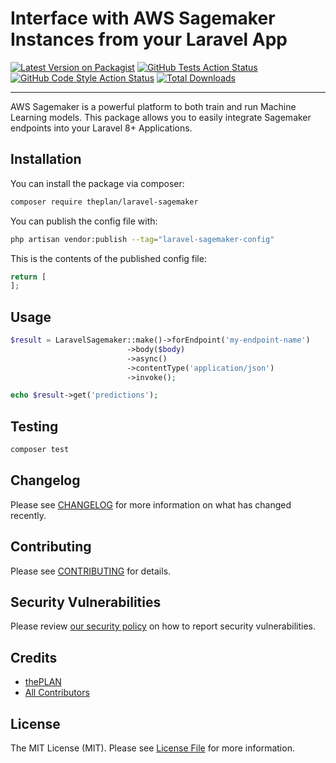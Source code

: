 # Interface with AWS Sagemaker Instances from your Laravel App

[![Latest Version on Packagist](https://img.shields.io/packagist/v/theplan/laravel-sagemaker.svg?style=flat-square)](https://packagist.org/packages/theplan/laravel-sagemaker)
[![GitHub Tests Action Status](https://img.shields.io/github/workflow/status/theplan/laravel-sagemaker/run-tests?label=tests)](https://github.com/theplan/laravel-sagemaker/actions?query=workflow%3Arun-tests+branch%3Amain)
[![GitHub Code Style Action Status](https://img.shields.io/github/workflow/status/theplan/laravel-sagemaker/Check%20&%20fix%20styling?label=code%20style)](https://github.com/theplan/laravel-sagemaker/actions?query=workflow%3A"Check+%26+fix+styling"+branch%3Amain)
[![Total Downloads](https://img.shields.io/packagist/dt/theplan/laravel-sagemaker.svg?style=flat-square)](https://packagist.org/packages/theplan/laravel-sagemaker)

---

AWS Sagemaker is a powerful platform to both train and run Machine Learning models. This package allows you to easily integrate Sagemaker endpoints into your Laravel 8+ Applications.

## Installation

You can install the package via composer:

```bash
composer require theplan/laravel-sagemaker
```

You can publish the config file with:

```bash
php artisan vendor:publish --tag="laravel-sagemaker-config"
```

This is the contents of the published config file:

```php
return [
];
```

## Usage

```php
$result = LaravelSagemaker::make()->forEndpoint('my-endpoint-name')
                          ->body($body)
                          ->async()
                          ->contentType('application/json')
                          ->invoke();

echo $result->get('predictions');
```

## Testing

```bash
composer test
```

## Changelog

Please see [CHANGELOG](CHANGELOG.md) for more information on what has changed recently.

## Contributing

Please see [CONTRIBUTING](.github/CONTRIBUTING.md) for details.

## Security Vulnerabilities

Please review [our security policy](../../security/policy) on how to report security vulnerabilities.

## Credits

-   [thePLAN](https://github.com/theplanworks)
-   [All Contributors](../../contributors)

## License

The MIT License (MIT). Please see [License File](LICENSE.md) for more information.
